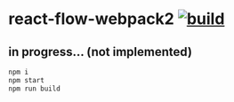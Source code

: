 react-flow-webpack2 [![build](https://travis-ci.org/daggerok/react-flow-webpack2.svg?branch=master)](https://travis-ci.org/daggerok/react-flow-webpack2)
===================

## in progress... (not implemented)

```bash
npm i
npm start
npm run build
```
